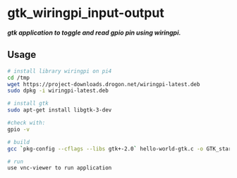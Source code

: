 # gtk_wiringpi_input-output
***gtk application to toggle and read gpio pin using wiringpi.***

## Usage
```bash
# install library wiringpi on pi4
cd /tmp
wget https://project-downloads.drogon.net/wiringpi-latest.deb
sudo dpkg -i wiringpi-latest.deb

# install gtk
sudo apt-get install libgtk-3-dev

#check with:
gpio -v

# build
gcc `pkg-config --cflags --libs gtk+-2.0` hello-world-gtk.c -o GTK_start -lwiringPi

# run
use vnc-viewer to run application
 ```
